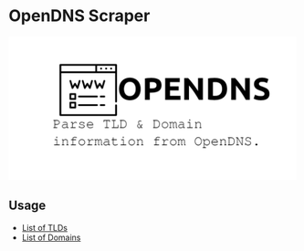 # OpenDNS Scraper

![OpenDNS](docs/opendns.png)


## Usage
* [List of TLDs](docs/usage.ipynb)
* [List of Domains](docs/usage.ipynb)
